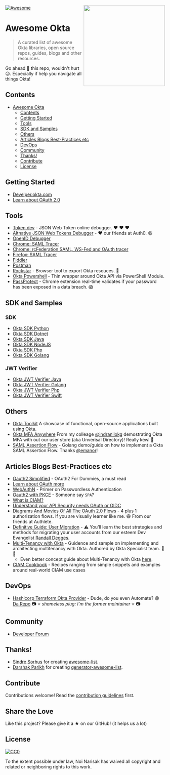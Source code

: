 [<img src="https://aws1.discourse-cdn.com/standard14/uploads/oktadev/original/1X/0c6402653dfb70edc661d4976a43a46f33e5e919.png" align="right" width="256px"/>](https://devforum.okta.com/)
[![Awesome](https://awesome.re/badge.svg)](https://awesome.re)

# Awesome Okta <!-- [![Awesome](https://awesome.re/badge.svg)](https://awesome.re) -->

> A curated list of awesome Okta libraries, open source repos, guides, blogs and other resources.

Go ahead :star2: this repo, wouldn't hurt :wink:.  Especially if help you navigate all things Okta! 

## Contents

- [Awesome Okta](#awesome-okta)
  - [Contents](#contents)
  - [Getting Started](#getting-started)
  - [Tools](#tools)
  - [SDK and Samples](#sdk-and-samples)
  - [Others](#others)
  - [Articles Blogs Best-Practices etc](#articles-blogs-best-practices-etc)
  - [DevOps](#devops)
  - [Community](#community)
  - [Thanks!](#thanks)
  - [Contribute](#contribute)
  - [License](#license)

## Getting Started

- [Develper.okta.com](https://developer.okta.com/docs/)
- [Learn about OAuth 2.0](/https://www.oauth.com/)

## Tools

- [Token.dev](https://token.dev/) - JSON Web Token online debugger. :heart: :heart: :heart:
- [Altnative JSON Web Tokens Debugger](https://jwt.io) - :heart: our friends at Auth0. :laughing:
- [OpenID Debugger](https://oidcdebugger.com/)
- [Chrome: SAML Tracer](https://chrome.google.com/webstore/detail/saml-tracer/mpdajninpobndbfcldcmbpnnbhibjmch?hl=en)
- [Chrome: rcFederation SAML, WS-Fed and OAuth tracer](https://chrome.google.com/webstore/detail/rcfederation-saml-ws-fed/hkodokikbjolckghdnljbkbhacbhpnkb?hl=en)
- [Firefox: SAML Tracer](https://addons.mozilla.org/en-US/firefox/addon/saml-tracer/)
- [Fiddler](https://www.telerik.com/fiddler)
- [Postman](https://www.getpostman.com/)
- [Rockstar](https://gabrielsroka.github.io/rockstar/) - Browser tool to export Okta resouces. :metal:
- [Okta Powershell](https://github.com/gabrielsroka/OktaAPI.psm1) - Thin wrapper around Okta API via PowerShell Module. 
- [PassProtect](https://www.passprotect.io/) - Chrome extension real-time validates if your password has been exposed in a data breach. :scream:

## SDK and Samples

### SDK 

- [Okta SDK Python](https://github.com/okta/okta-sdk-python)
- [Okta SDK Dotnet](https://github.com/okta/okta-sdk-dotnet)
- [Okta SDK Java](https://github.com/okta/okta-sdk-java)
- [Okta SDK NodeJS](https://github.com/okta/okta-sdk-nodejs)
- [Okta SDK Php](https://github.com/okta/okta-sdk-php)
- [Okta SDK Golang](https://github.com/okta/okta-sdk-golang)

### JWT Verifier

- [Okta JWT Verifier Java](https://github.com/okta/okta-jwt-verifier-java)
- [Okta JWT Verifier Golang](https://github.com/okta/okta-jwt-verifier-golang)
- [Okta JWT Verifier Php](https://github.com/okta/okta-jwt-verifier-php)
- [Okta JWT Verifier Swift](https://github.com/okta/okta-ios-jwt)

## Others

- [Okta Toolkit](https://toolkit.okta.com/apps/) A showcase of functional, open-source applications built using Okta.
- [Okta MFA Anywhere](https://github.com/indranilokg/Okta-MFA-Everywhere) From my colleage [@indranilokg](https://github.com/indranilokg) demostrating Okta MFA with out our user store (aka Unverisal Directory)! Really kewl :exploding_head:
- [SAML Assertion Flow](https://github.com/emanor-okta/saml-assertion-flow-with-okta) - Golang demo/guide on how to implement a Okta SAML Assertion Flow. Thanks [@emanor](https://github.com/emanor-okta)!

## Articles Blogs Best-Practices etc

- [Oauth2 Simplified](https://aaronparecki.com/oauth-2-simplified/) - OAuth2 For Dummies, a must read
- [Learn about OAuth more](https://www.oauth.com/)
- [WebAuthN](https://www.okta.com/security-blog/2019/09/passwordless-authentication-where-to-start/) - Primer on Passwordless Authentication
- [Oauth2 with PKCE](https://developer.okta.com/blog/2019/08/22/okta-authjs-pkce) - Someone say `SPA`?
- [What is CIAM?](https://www.youtube.com/watch?v=sMfg7nu_7Xk)
- [Understand your API Security needs OAuth or OIDC](https://devblog.axway.com/apis/understand-your-api-security-need-oauth-or-openid-connect)
- [Diagrams And Movies Of All The OAuth 2.0 Flows](https://medium.com/@darutk/diagrams-and-movies-of-all-the-oauth-2-0-flows-194f3c3ade85) - 4 plus 1 authorization flows. If you are visually learner like me. :laughing: From our friends at Authlete.
- [Definitive Guide: User Migration](https://developer.okta.com/blog/2019/02/15/user-migration-the-definitive-guide) - :warning: You’ll learn the best strategies and methods for migrating your user accounts from our esteem Dev Evangelist [Randall Degges](https://github.com/rdegges). 
- [Multi-Tenancy with Okta](https://docs.idp.rocks/) - Guidence and sample on implementing and architecting multitenancy with Okta. Authored by Okta Specialist team. :tada: :rocket: 
  - Even better concept guide about Multi-Tenancy with Okta [here](https://developer.okta.com/docs/concepts/multi-tenancy/).   
- [CIAM Cookbook](https://ciam.solutions) - Recipes ranging from simple snippets and examples around real-world CIAM use cases

## DevOps

- [Hashicorp Terraform Okta Provider](https://www.terraform.io/docs/providers/okta/index.html) - Dude, do you even Automate? :laughing: [Da Repo](https://github.com/articulate/terraform-provider-okta) :camera: :star: *shameless plug: I'm the former maintainer* :star: :camera:

## Community

- [Developer Forum](https://devforum.okta.com/)

## Thanks!

- [Sindre Sorhus](https://github.com/sindresorhus) for creating [awesome-list](https://github.com/sindresorhus/awesome).
- [Darshak Parikh](https://github.com/dar5hak) for creating [generator-awesome-list](https://www.npmjs.com/package/generator-awesome-list).

## Contribute

Contributions welcome! Read the [contribution guidelines](contributing.md) first.

## Share the Love

Like this project? Please give it a ★ on our GitHub! (it helps us a lot)

## License

[![CC0](https://mirrors.creativecommons.org/presskit/buttons/88x31/svg/cc-zero.svg)](https://creativecommons.org/publicdomain/zero/1.0)

To the extent possible under law, Noi Narisak has waived all copyright and
related or neighboring rights to this work.
